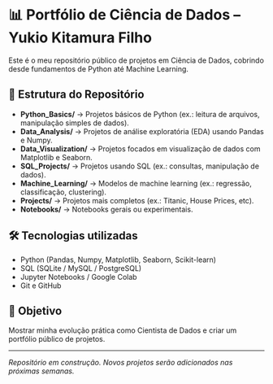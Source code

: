 
# 📊 Portfólio de Ciência de Dados – Yukio Kitamura Filho

Este é o meu repositório público de projetos em Ciência de Dados, cobrindo desde fundamentos de Python até Machine Learning.

## 📂 Estrutura do Repositório

- **Python_Basics/** → Projetos básicos de Python (ex.: leitura de arquivos, manipulação simples de dados).
- **Data_Analysis/** → Projetos de análise exploratória (EDA) usando Pandas e Numpy.
- **Data_Visualization/** → Projetos focados em visualização de dados com Matplotlib e Seaborn.
- **SQL_Projects/** → Projetos usando SQL (ex.: consultas, manipulação de dados).
- **Machine_Learning/** → Modelos de machine learning (ex.: regressão, classificação, clustering).
- **Projects/** → Projetos mais completos (ex.: Titanic, House Prices, etc).
- **Notebooks/** → Notebooks gerais ou experimentais.

## 🛠️ Tecnologias utilizadas

- Python (Pandas, Numpy, Matplotlib, Seaborn, Scikit-learn)
- SQL (SQLite / MySQL / PostgreSQL)
- Jupyter Notebooks / Google Colab
- Git e GitHub

## 🎯 Objetivo

Mostrar minha evolução prática como Cientista de Dados e criar um portfólio público de projetos.

---

*Repositório em construção. Novos projetos serão adicionados nas próximas semanas.*
